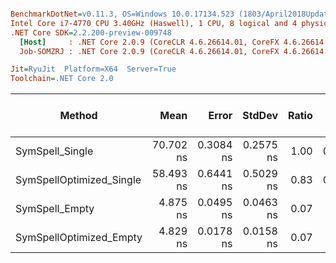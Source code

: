 ``` ini

BenchmarkDotNet=v0.11.3, OS=Windows 10.0.17134.523 (1803/April2018Update/Redstone4)
Intel Core i7-4770 CPU 3.40GHz (Haswell), 1 CPU, 8 logical and 4 physical cores
.NET Core SDK=2.2.200-preview-009748
  [Host]     : .NET Core 2.0.9 (CoreCLR 4.6.26614.01, CoreFX 4.6.26614.01), 64bit RyuJIT
  Job-SOMZRJ : .NET Core 2.0.9 (CoreCLR 4.6.26614.01, CoreFX 4.6.26614.01), 64bit RyuJIT

Jit=RyuJit  Platform=X64  Server=True  
Toolchain=.NET Core 2.0  

```
|                   Method |      Mean |     Error |    StdDev | Ratio | Gen 0/1k Op | Gen 1/1k Op | Gen 2/1k Op | Allocated Memory/Op |
|------------------------- |----------:|----------:|----------:|------:|------------:|------------:|------------:|--------------------:|
|          SymSpell_Single | 70.702 ns | 0.3084 ns | 0.2575 ns |  1.00 |      0.0015 |           - |           - |               136 B |
| SymSpellOptimized_Single | 58.493 ns | 0.6441 ns | 0.5029 ns |  0.83 |      0.0012 |           - |           - |               112 B |
|           SymSpell_Empty |  4.875 ns | 0.0495 ns | 0.0463 ns |  0.07 |           - |           - |           - |                   - |
|  SymSpellOptimized_Empty |  4.829 ns | 0.0178 ns | 0.0158 ns |  0.07 |           - |           - |           - |                   - |
